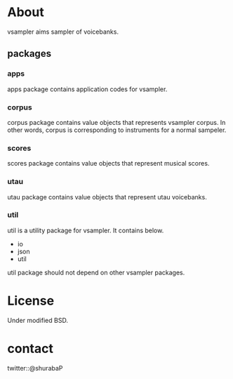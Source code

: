 # About

vsampler aims sampler of voicebanks.

## packages

### apps

apps package contains application codes for vsampler.

### corpus

corpus package contains value objects that represents vsampler corpus.
In other words, corpus is corresponding to instruments for a normal sampeler.

### scores

scores package contains value objects that represent musical scores.

### utau

utau package contains value objects that represent utau voicebanks.

### util

util is a utility package for vsampler. It contains below.

* io
* json
* util

util package should not depend on other vsampler packages.

# License

Under modified BSD.

# contact

twitter::@shurabaP
